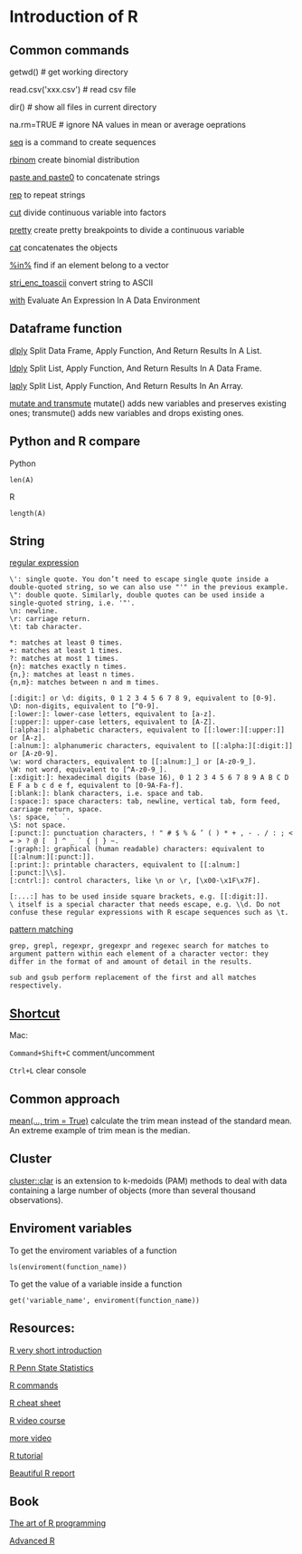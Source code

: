 # Introduction of R
## Common commands 
getwd() # get working directory

read.csv('xxx.csv') # read csv file

dir() # show all files in current directory

na.rm=TRUE # ignore NA values in mean or average oeprations

[seq](https://www.rdocumentation.org/packages/base/versions/3.6.1/topics/seq) is a command to create sequences 

[rbinom](https://www.rdocumentation.org/packages/base/versions/3.6.1/topics/seq) create binomial distribution

[paste and paste0](https://www.r-bloggers.com/difference-between-paste-and-paste0/) to concatenate strings

[rep](https://www.rdocumentation.org/packages/base/versions/3.6.1/topics/rep) to repeat strings

[cut](https://www.rdocumentation.org/packages/base/versions/3.6.1/topics/cut) divide continuous variable into factors

[pretty](https://www.rdocumentation.org/packages/base/versions/3.6.1/topics/pretty) create pretty breakpoints to divide a continuous variable

[cat](https://www.math.ucla.edu/~anderson/rw1001/library/base/html/cat.html) concatenates the objects

[%in%](http://www.datasciencemadesimple.com/in-operator-in-r/) find if an element belong to a vector

[stri_enc_toascii](https://www.rdocumentation.org/packages/stringi/versions/1.4.3/topics/stri_enc_toascii) convert string to ASCII

[with](https://www.rdocumentation.org/packages/base/versions/3.6.1/topics/with) Evaluate An Expression In A Data Environment

## Dataframe function
[dlply](https://www.rdocumentation.org/packages/plyr/versions/1.8.4/topics/dlply) Split Data Frame, Apply Function, And Return Results In A List.

[ldply](https://www.rdocumentation.org/packages/plyr/versions/1.8.4/topics/ldply) Split List, Apply Function, And Return Results In A Data Frame.

[laply](https://www.rdocumentation.org/packages/plyr/versions/1.8.4/topics/laply) Split List, Apply Function, And Return Results In An Array.

[mutate and transmute](https://dplyr.tidyverse.org/reference/mutate.html) mutate() adds new variables and preserves existing ones; transmute() adds new variables and drops existing ones.

## Python and R compare
Python
```
len(A)
```
R
```
length(A)
```

## String
[regular expression](https://rstudio-pubs-static.s3.amazonaws.com/74603_76cd14d5983f47408fdf0b323550b846.html)
```
\': single quote. You don’t need to escape single quote inside a double-quoted string, so we can also use "'" in the previous example.
\": double quote. Similarly, double quotes can be used inside a single-quoted string, i.e. '"'.
\n: newline.
\r: carriage return.
\t: tab character.

*: matches at least 0 times.
+: matches at least 1 times.
?: matches at most 1 times.
{n}: matches exactly n times.
{n,}: matches at least n times.
{n,m}: matches between n and m times.

[:digit:] or \d: digits, 0 1 2 3 4 5 6 7 8 9, equivalent to [0-9].
\D: non-digits, equivalent to [^0-9].
[:lower:]: lower-case letters, equivalent to [a-z].
[:upper:]: upper-case letters, equivalent to [A-Z].
[:alpha:]: alphabetic characters, equivalent to [[:lower:][:upper:]] or [A-z].
[:alnum:]: alphanumeric characters, equivalent to [[:alpha:][:digit:]] or [A-z0-9].
\w: word characters, equivalent to [[:alnum:]_] or [A-z0-9_].
\W: not word, equivalent to [^A-z0-9_].
[:xdigit:]: hexadecimal digits (base 16), 0 1 2 3 4 5 6 7 8 9 A B C D E F a b c d e f, equivalent to [0-9A-Fa-f].
[:blank:]: blank characters, i.e. space and tab.
[:space:]: space characters: tab, newline, vertical tab, form feed, carriage return, space.
\s: space, ` `.
\S: not space.
[:punct:]: punctuation characters, ! " # $ % & ’ ( ) * + , - . / : ; < = > ? @ [  ] ^ _ ` { | } ~.
[:graph:]: graphical (human readable) characters: equivalent to [[:alnum:][:punct:]].
[:print:]: printable characters, equivalent to [[:alnum:][:punct:]\\s].
[:cntrl:]: control characters, like \n or \r, [\x00-\x1F\x7F].

[:...:] has to be used inside square brackets, e.g. [[:digit:]].
\ itself is a special character that needs escape, e.g. \\d. Do not confuse these regular expressions with R escape sequences such as \t.
```

[pattern matching](https://stat.ethz.ch/R-manual/R-devel/library/base/html/grep.html)
```
grep, grepl, regexpr, gregexpr and regexec search for matches to argument pattern within each element of a character vector: they differ in the format of and amount of detail in the results.

sub and gsub perform replacement of the first and all matches respectively.
```

## [Shortcut](https://support.rstudio.com/hc/en-us/articles/200711853-Keyboard-Shortcuts)

Mac:

```Command+Shift+C``` comment/uncomment

```Ctrl+L``` clear console


## Common approach
[mean(..., trim = True)](https://garstats.wordpress.com/2017/11/28/trimmed-means/) calculate the trim mean instead of the standard mean. An extreme example of trim mean is the median. 

## Cluster
[cluster::clar](https://www.datanovia.com/en/lessons/clara-in-r-clustering-large-applications/) is an extension to k-medoids (PAM) methods to deal with data containing a large number of objects (more than several thousand observations). 

## Enviroment variables
To get the enviroment variables of a function
```
ls(enviroment(function_name))
```
To get the value of a variable inside a function
```
get('variable_name', enviroment(function_name))
```

## Resources:

[R very short introduction](https://cran.r-project.org/doc/contrib/Torfs+Brauer-Short-R-Intro.pdf)

[R Penn State Statistics](https://newonlinecourses.science.psu.edu/stat484/node/204/)

[R commands](https://d396qusza40orc.cloudfront.net/statistics/lab_resources/RCommands.html)

[R cheat sheet](https://cran.r-project.org/doc/contrib/Short-refcard.pdf)

[R video course](https://www.pluralsight.com/courses/r-programming-fundamentals)

[more video](https://www.youtube.com/playlist?list=PLcgz5kNZFCkzSyBG3H-rUaPHoBXgijHfC)

[R tutorial](https://www.tutorialspoint.com/r/index.htm)

[Beautiful R report](http://swcarpentry.github.io/r-novice-gapminder/)


## Book
[The art of R programming](http://diytranscriptomics.com/Reading/files/The%20Art%20of%20R%20Programming.pdf)

[Advanced R](https://englianhu.files.wordpress.com/2016/05/advanced-r.pdf)

